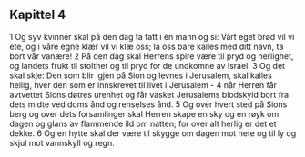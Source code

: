 ## Kapittel 4

1 Og syv kvinner skal på den dag ta fatt i én mann og si: Vårt eget brød vil vi ete, og i våre egne klær vil vi klæ oss; la oss bare kalles med ditt navn, ta bort vår vanære!
2 På den dag skal Herrens spire være til pryd og herlighet, og landets frukt til stolthet og til pryd for de undkomne av Israel.
3 Og det skal skje: Den som blir igjen på Sion og levnes i Jerusalem, skal kalles hellig, hver den som er innskrevet til livet i Jerusalem -
4 når Herren får avtvettet Sions døtres urenhet og får vasket Jerusalems blodskyld bort fra dets midte ved doms ånd og renselses ånd.
5 Og over hvert sted på Sions berg og over dets forsamlinger skal Herren skape en sky og en røyk om dagen og glans av flammende ild om natten; for over alt herlig er det et dekke.
6 Og en hytte skal der være til skygge om dagen mot hete og til ly og skjul mot vannskyll og regn.

